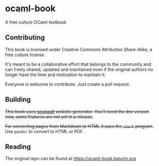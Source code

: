 # ocaml-book
A free culture OCaml textbook

## Contributing

This book is licensed under Creative Commons Attribution Share-Alike,
a free culture license.

It's meant to be a collaborative effort that belongs to the community
and can freely shared, updated and maintained even if the original authors no longer
have the time and motivation to maintain it.

Everyone is welcome to contribute. Just create a pull request.

## Building

~~This book uses [soupault](https://soupault.neocities.org) website generator.
You'll need the dev version now, some features are not yet in a release.~~

~~For converting pages from Markdown to HTML it uses the `cmark` program.~~
Use `pandoc` to convert to HTML or PDF.

## Reading

The original repo can be found at https://ocaml-book.baturin.org
